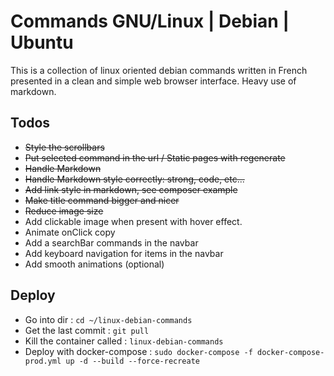 # Commands GNU/Linux | Debian | Ubuntu

This is a collection of linux oriented debian commands written in French presented in a clean and simple web browser interface. Heavy use of markdown.

## Todos

- ~~Style the scrollbars~~
- ~~Put selected command in the url / Static pages with regenerate~~
- ~~Handle Markdown~~
- ~~Handle Markdown style correctly: strong, code, etc...~~
- ~~Add link style in markdown, see composer example~~
- ~~Make title command bigger and nicer~~
- ~~Reduce image size~~
- Add clickable image when present with hover effect.
- Animate onClick copy
- Add a searchBar commands in the navbar
- Add keyboard navigation for items in the navbar
- Add smooth animations (optional)

## Deploy

- Go into dir : `cd ~/linux-debian-commands`
- Get the last commit : `git pull`
- Kill the container called : `linux-debian-commands`
- Deploy with docker-compose : `sudo docker-compose -f docker-compose-prod.yml up -d --build --force-recreate`